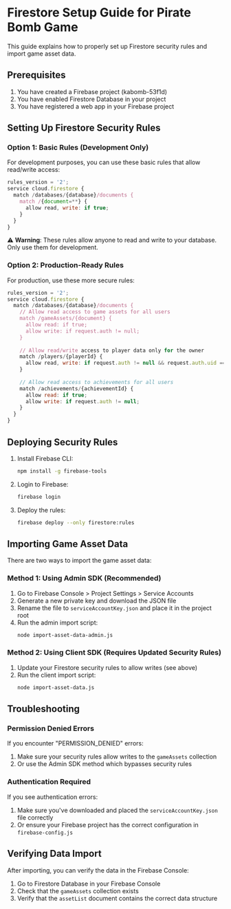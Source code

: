 # Firestore Setup Guide for Pirate Bomb Game

This guide explains how to properly set up Firestore security rules and import game asset data.

## Prerequisites

1. You have created a Firebase project (kabomb-53f1d)
2. You have enabled Firestore Database in your project
3. You have registered a web app in your Firebase project

## Setting Up Firestore Security Rules

### Option 1: Basic Rules (Development Only)

For development purposes, you can use these basic rules that allow read/write access:

```javascript
rules_version = '2';
service cloud.firestore {
  match /databases/{database}/documents {
    match /{document=**} {
      allow read, write: if true;
    }
  }
}
```

⚠️ **Warning**: These rules allow anyone to read and write to your database. Only use them for development.

### Option 2: Production-Ready Rules

For production, use these more secure rules:

```javascript
rules_version = '2';
service cloud.firestore {
  match /databases/{database}/documents {
    // Allow read access to game assets for all users
    match /gameAssets/{document} {
      allow read: if true;
      allow write: if request.auth != null;
    }
    
    // Allow read/write access to player data only for the owner
    match /players/{playerId} {
      allow read, write: if request.auth != null && request.auth.uid == playerId;
    }
    
    // Allow read access to achievements for all users
    match /achievements/{achievementId} {
      allow read: if true;
      allow write: if request.auth != null;
    }
  }
}
```

## Deploying Security Rules

1. Install Firebase CLI:
   ```bash
   npm install -g firebase-tools
   ```

2. Login to Firebase:
   ```bash
   firebase login
   ```

3. Deploy the rules:
   ```bash
   firebase deploy --only firestore:rules
   ```

## Importing Game Asset Data

There are two ways to import the game asset data:

### Method 1: Using Admin SDK (Recommended)

1. Go to Firebase Console > Project Settings > Service Accounts
2. Generate a new private key and download the JSON file
3. Rename the file to `serviceAccountKey.json` and place it in the project root
4. Run the admin import script:
   ```bash
   node import-asset-data-admin.js
   ```

### Method 2: Using Client SDK (Requires Updated Security Rules)

1. Update your Firestore security rules to allow writes (see above)
2. Run the client import script:
   ```bash
   node import-asset-data.js
   ```

## Troubleshooting

### Permission Denied Errors

If you encounter "PERMISSION_DENIED" errors:

1. Make sure your security rules allow writes to the `gameAssets` collection
2. Or use the Admin SDK method which bypasses security rules

### Authentication Required

If you see authentication errors:

1. Make sure you've downloaded and placed the `serviceAccountKey.json` file correctly
2. Or ensure your Firebase project has the correct configuration in `firebase-config.js`

## Verifying Data Import

After importing, you can verify the data in the Firebase Console:

1. Go to Firestore Database in your Firebase Console
2. Check that the `gameAssets` collection exists
3. Verify that the `assetList` document contains the correct data structure